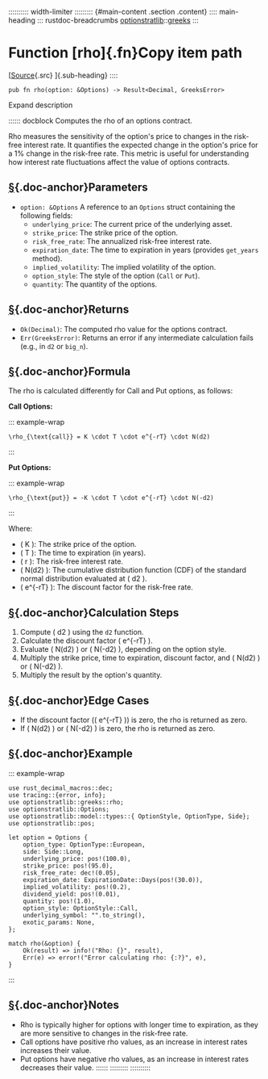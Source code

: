 :::::::::: width-limiter
::::::::: {#main-content .section .content}
:::: main-heading
::: rustdoc-breadcrumbs
[optionstratlib](../index.html)::[greeks](index.html)
:::

# Function [rho]{.fn}Copy item path

[[Source](../../src/optionstratlib/greeks/equations.rs.html#879-918){.src}
]{.sub-heading}
::::

``` {.rust .item-decl}
pub fn rho(option: &Options) -> Result<Decimal, GreeksError>
```

Expand description

:::::: docblock
Computes the rho of an options contract.

Rho measures the sensitivity of the option's price to changes in the
risk-free interest rate. It quantifies the expected change in the
option's price for a 1% change in the risk-free rate. This metric is
useful for understanding how interest rate fluctuations affect the value
of options contracts.

## [§](#parameters){.doc-anchor}Parameters

- `option: &Options` A reference to an `Options` struct containing the
  following fields:
  - `underlying_price`: The current price of the underlying asset.
  - `strike_price`: The strike price of the option.
  - `risk_free_rate`: The annualized risk-free interest rate.
  - `expiration_date`: The time to expiration in years (provides
    `get_years` method).
  - `implied_volatility`: The implied volatility of the option.
  - `option_style`: The style of the option (`Call` or `Put`).
  - `quantity`: The quantity of the options.

## [§](#returns){.doc-anchor}Returns

- `Ok(Decimal)`: The computed rho value for the options contract.
- `Err(GreeksError)`: Returns an error if any intermediate calculation
  fails (e.g., in `d2` or `big_n`).

## [§](#formula){.doc-anchor}Formula

The rho is calculated differently for Call and Put options, as follows:

**Call Options:**

::: example-wrap
``` language-math
\rho_{\text{call}} = K \cdot T \cdot e^{-rT} \cdot N(d2)
```
:::

**Put Options:**

::: example-wrap
``` language-math
\rho_{\text{put}} = -K \cdot T \cdot e^{-rT} \cdot N(-d2)
```
:::

Where:

- ( K ): The strike price of the option.
- ( T ): The time to expiration (in years).
- ( r ): The risk-free interest rate.
- ( N(d2) ): The cumulative distribution function (CDF) of the standard
  normal distribution evaluated at ( d2 ).
- ( e\^{-rT} ): The discount factor for the risk-free rate.

## [§](#calculation-steps){.doc-anchor}Calculation Steps

1.  Compute ( d2 ) using the `d2` function.
2.  Calculate the discount factor ( e\^{-rT} ).
3.  Evaluate ( N(d2) ) or ( N(-d2) ), depending on the option style.
4.  Multiply the strike price, time to expiration, discount factor, and
    ( N(d2) ) or ( N(-d2) ).
5.  Multiply the result by the option's quantity.

## [§](#edge-cases){.doc-anchor}Edge Cases

- If the discount factor (( e\^{-rT} )) is zero, the rho is returned as
  zero.
- If ( N(d2) ) or ( N(-d2) ) is zero, the rho is returned as zero.

## [§](#example){.doc-anchor}Example

::: example-wrap
``` {.rust .rust-example-rendered}
use rust_decimal_macros::dec;
use tracing::{error, info};
use optionstratlib::greeks::rho;
use optionstratlib::Options;
use optionstratlib::model::types::{ OptionStyle, OptionType, Side};
use optionstratlib::pos;

let option = Options {
    option_type: OptionType::European,
    side: Side::Long,
    underlying_price: pos!(100.0),
    strike_price: pos!(95.0),
    risk_free_rate: dec!(0.05),
    expiration_date: ExpirationDate::Days(pos!(30.0)),
    implied_volatility: pos!(0.2),
    dividend_yield: pos!(0.01),
    quantity: pos!(1.0),
    option_style: OptionStyle::Call,
    underlying_symbol: "".to_string(),
    exotic_params: None,
};

match rho(&option) {
    Ok(result) => info!("Rho: {}", result),
    Err(e) => error!("Error calculating rho: {:?}", e),
}
```
:::

## [§](#notes){.doc-anchor}Notes

- Rho is typically higher for options with longer time to expiration, as
  they are more sensitive to changes in the risk-free rate.
- Call options have positive rho values, as an increase in interest
  rates increases their value.
- Put options have negative rho values, as an increase in interest rates
  decreases their value.
::::::
:::::::::
::::::::::
